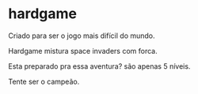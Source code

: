 # hardgame

Criado para ser o jogo mais difícil do mundo. 

Hardgame mistura space invaders com forca.

Esta preparado pra essa aventura? são apenas 5 níveis.

Tente ser o campeão.
